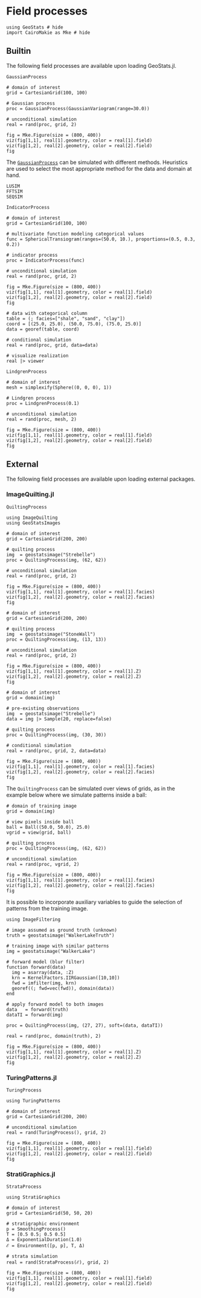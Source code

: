 # Field processes

```@example fieldprocs
using GeoStats # hide
import CairoMakie as Mke # hide
```

## Builtin

The following field processes are available upon loading GeoStats.jl.

```@docs
GaussianProcess
```

```@example fieldprocs
# domain of interest
grid = CartesianGrid(100, 100)

# Gaussian process
proc = GaussianProcess(GaussianVariogram(range=30.0))

# unconditional simulation
real = rand(proc, grid, 2)

fig = Mke.Figure(size = (800, 400))
viz(fig[1,1], real[1].geometry, color = real[1].field)
viz(fig[1,2], real[2].geometry, color = real[2].field)
fig
```

The [`GaussianProcess`](@ref) can be simulated with different methods.
Heuristics are used to select the most appropriate method for the data
and domain at hand.

```@docs
LUSIM
FFTSIM
SEQSIM
```

```@docs
IndicatorProcess
```

```@example fieldprocs
# domain of interest
grid = CartesianGrid(100, 100)

# multivariate function modeling categorical values
func = SphericalTransiogram(ranges=(50.0, 10.), proportions=(0.5, 0.3, 0.2))

# indicator process
proc = IndicatorProcess(func)

# unconditional simulation
real = rand(proc, grid, 2)

fig = Mke.Figure(size = (800, 400))
viz(fig[1,1], real[1].geometry, color = real[1].field)
viz(fig[1,2], real[2].geometry, color = real[2].field)
fig
```

```@example fieldprocs
# data with categorical column
table = (; facies=["shale", "sand", "clay"])
coord = [(25.0, 25.0), (50.0, 75.0), (75.0, 25.0)]
data = georef(table, coord)

# conditional simulation
real = rand(proc, grid, data=data)

# visualize realization
real |> viewer
```

```@docs
LindgrenProcess
```

```@example fieldprocs
# domain of interest
mesh = simplexify(Sphere((0, 0, 0), 1))

# Lindgren process
proc = LindgrenProcess(0.1)

# unconditional simulation
real = rand(proc, mesh, 2)

fig = Mke.Figure(size = (800, 400))
viz(fig[1,1], real[1].geometry, color = real[1].field)
viz(fig[1,2], real[2].geometry, color = real[2].field)
fig
```

## External

The following field processes are available upon loading external packages.

### ImageQuilting.jl

```@docs
QuiltingProcess
```

```@example fieldprocs
using ImageQuilting
using GeoStatsImages

# domain of interest
grid = CartesianGrid(200, 200)

# quilting process
img  = geostatsimage("Strebelle")
proc = QuiltingProcess(img, (62, 62))

# unconditional simulation
real = rand(proc, grid, 2)

fig = Mke.Figure(size = (800, 400))
viz(fig[1,1], real[1].geometry, color = real[1].facies)
viz(fig[1,2], real[2].geometry, color = real[2].facies)
fig
```

```@example fieldprocs
# domain of interest
grid = CartesianGrid(200, 200)

# quilting process
img  = geostatsimage("StoneWall")
proc = QuiltingProcess(img, (13, 13))

# unconditional simulation
real = rand(proc, grid, 2)

fig = Mke.Figure(size = (800, 400))
viz(fig[1,1], real[1].geometry, color = real[1].Z)
viz(fig[1,2], real[2].geometry, color = real[2].Z)
fig
```

```@example fieldprocs
# domain of interest
grid = domain(img)

# pre-existing observations
img  = geostatsimage("Strebelle")
data = img |> Sample(20, replace=false)

# quilting process
proc = QuiltingProcess(img, (30, 30))

# conditional simulation
real = rand(proc, grid, 2, data=data)

fig = Mke.Figure(size = (800, 400))
viz(fig[1,1], real[1].geometry, color = real[1].facies)
viz(fig[1,2], real[2].geometry, color = real[2].facies)
fig
```

The `QuiltingProcess` can be simulated over views of grids,
as in the example below where we simulate patterns inside
a ball:


```@example fieldprocs
# domain of training image
grid = domain(img)

# view pixels inside ball
ball = Ball((50.0, 50.0), 25.0)
vgrid = view(grid, ball)

# quilting process
proc = QuiltingProcess(img, (62, 62))

# unconditional simulation
real = rand(proc, vgrid, 2)

fig = Mke.Figure(size = (800, 400))
viz(fig[1,1], real[1].geometry, color = real[1].facies)
viz(fig[1,2], real[2].geometry, color = real[2].facies)
fig
```

It is possible to incorporate auxiliary variables to guide the 
selection of patterns from the training image.

```@example fieldprocs
using ImageFiltering

# image assumed as ground truth (unknown)
truth = geostatsimage("WalkerLakeTruth")

# training image with similar patterns
img = geostatsimage("WalkerLake")

# forward model (blur filter)
function forward(data)
  img = asarray(data, :Z)
  krn = KernelFactors.IIRGaussian([10,10])
  fwd = imfilter(img, krn)
  georef((; fwd=vec(fwd)), domain(data))
end

# apply forward model to both images
data   = forward(truth)
dataTI = forward(img)

proc = QuiltingProcess(img, (27, 27), soft=(data, dataTI))

real = rand(proc, domain(truth), 2)

fig = Mke.Figure(size = (800, 400))
viz(fig[1,1], real[1].geometry, color = real[1].Z)
viz(fig[1,2], real[2].geometry, color = real[2].Z)
fig
```

### TuringPatterns.jl

```@docs
TuringProcess
```

```@example fieldprocs
using TuringPatterns

# domain of interest
grid = CartesianGrid(200, 200)

# unconditional simulation
real = rand(TuringProcess(), grid, 2)

fig = Mke.Figure(size = (800, 400))
viz(fig[1,1], real[1].geometry, color = real[1].field)
viz(fig[1,2], real[2].geometry, color = real[2].field)
fig
```

### StratiGraphics.jl

```@docs
StrataProcess
```

```@example fieldprocs
using StratiGraphics

# domain of interest
grid = CartesianGrid(50, 50, 20)

# stratigraphic environment
p = SmoothingProcess()
T = [0.5 0.5; 0.5 0.5]
Δ = ExponentialDuration(1.0)
ℰ = Environment([p, p], T, Δ)

# strata simulation
real = rand(StrataProcess(ℰ), grid, 2)

fig = Mke.Figure(size = (800, 400))
viz(fig[1,1], real[1].geometry, color = real[1].field)
viz(fig[1,2], real[2].geometry, color = real[2].field)
fig
```
